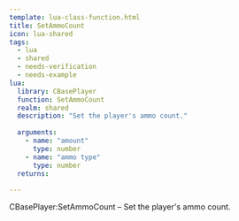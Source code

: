 ```yaml
---
template: lua-class-function.html
title: SetAmmoCount
icon: lua-shared
tags:
  - lua
  - shared
  - needs-verification
  - needs-example
lua:
  library: CBasePlayer
  function: SetAmmoCount
  realm: shared
  description: "Set the player's ammo count."
  
  arguments:
    - name: "amount"
      type: number
    - name: "ammo type"
      type: number
  returns:
    
---
```


<div class="lua__search__keywords">
CBasePlayer:SetAmmoCount &#x2013; Set the player's ammo count.
</div>
